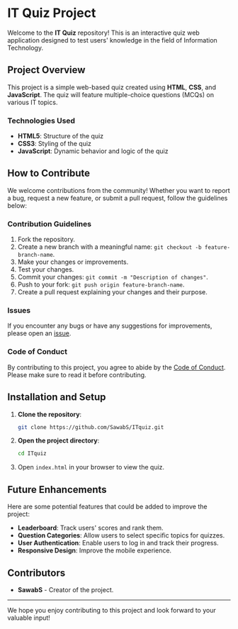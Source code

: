 # IT Quiz Project

Welcome to the **IT Quiz** repository! This is an interactive quiz web application designed to test users' knowledge in the field of Information Technology.

## Project Overview

This project is a simple web-based quiz created using **HTML**, **CSS**, and **JavaScript**. The quiz will feature multiple-choice questions (MCQs) on various IT topics.

### Technologies Used

- **HTML5**: Structure of the quiz
- **CSS3**: Styling of the quiz
- **JavaScript**: Dynamic behavior and logic of the quiz

## How to Contribute

We welcome contributions from the community! Whether you want to report a bug, request a new feature, or submit a pull request, follow the guidelines below:

### Contribution Guidelines

1. Fork the repository.
2. Create a new branch with a meaningful name: `git checkout -b feature-branch-name`.
3. Make your changes or improvements.
4. Test your changes.
5. Commit your changes: `git commit -m "Description of changes"`.
6. Push to your fork: `git push origin feature-branch-name`.
7. Create a pull request explaining your changes and their purpose.

### Issues

If you encounter any bugs or have any suggestions for improvements, please open an [issue](https://github.com/SawabS/ITquiz/issues).

### Code of Conduct

By contributing to this project, you agree to abide by the [Code of Conduct](CODE_OF_CONDUCT.md). Please make sure to read it before contributing.

## Installation and Setup

1. **Clone the repository**:
    ```bash
    git clone https://github.com/SawabS/ITquiz.git
    ```
2. **Open the project directory**:
    ```bash
    cd ITquiz
    ```
3. Open `index.html` in your browser to view the quiz.

## Future Enhancements

Here are some potential features that could be added to improve the project:

- **Leaderboard**: Track users' scores and rank them.
- **Question Categories**: Allow users to select specific topics for quizzes.
- **User Authentication**: Enable users to log in and track their progress.
- **Responsive Design**: Improve the mobile experience.

## Contributors

- **SawabS** - Creator of the project.

---

We hope you enjoy contributing to this project and look forward to your valuable input!
